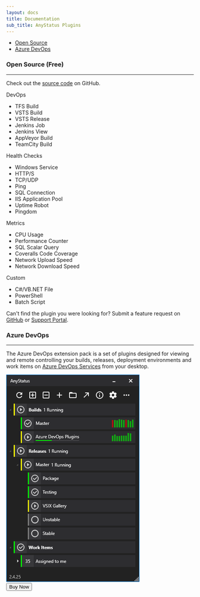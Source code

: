 ```yaml
---
layout: docs
title: Documentation
sub_title: AnyStatus Plugins
---
```


- [Open Source](#open-source)
- [Azure DevOps](#azure-devops)

### Open Source (Free)
-----------------------
Check out the [source code](https://github.com/AnyStatus/Plugins/tree/master/src/AnyStatus.Plugins/Widgets/DevOps/TFS/Build) on GitHub.

DevOps

- TFS Build
- VSTS Build
- VSTS Release
- Jenkins Job
- Jenkins View
- AppVeyor Build
- TeamCity Build

Health Checks

- Windows Service
- HTTP/S
- TCP/UDP
- Ping
- SQL Connection
- IIS Application Pool
- Uptime Robot
- Pingdom

Metrics

- CPU Usage
- Performance Counter
- SQL Scalar Query
- Coveralls Code Coverage
- Network Upload Speed
- Network Download Speed

Custom

- C#/VB.NET File
- PowerShell
- Batch Script

Can't find the plugin you were looking for?
Submit a feature request on [GitHub](https://github.com/AnyStatus/Support/issues) or [Support Portal](https://anystatus.helprace.com/s1-general/ideas).

### Azure DevOps
--------------------

The Azure DevOps extension pack is a set of plugins designed for viewing and remote controlling your builds, releases, deployment environments and work items on [Azure DevOps Services](https://azure.microsoft.com/en-us/services/devops/) from your desktop.

<img src="/assets/images/screenshots/anystatus-2.4.25-azure-devops.png"/>

<form action="https://www.paypal.com/cgi-bin/webscr" method="post" target="_top">
	<input type="hidden" name="cmd" value="_s-xclick">
	<input type="hidden" name="hosted_button_id" value="QLXRSVNQKMU98">
	<button class="btn btn-warning">Buy Now</button>
	<img alt="" border="0" src="https://www.paypalobjects.com/en_US/i/scr/pixel.gif" width="1" height="1">
</form>
